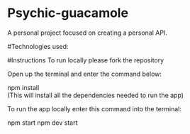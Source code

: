 # Psychic-guacamole
A personal project focused on creating a personal API. 


#Technologies used: 

#Instructions
To run locally please fork the repository 

Open up the terminal and enter the command below: 

npm install  
(This will install all the dependencies needed to run the app)

To run the app locally enter this command into the terminal: 

npm start
npm dev start 

